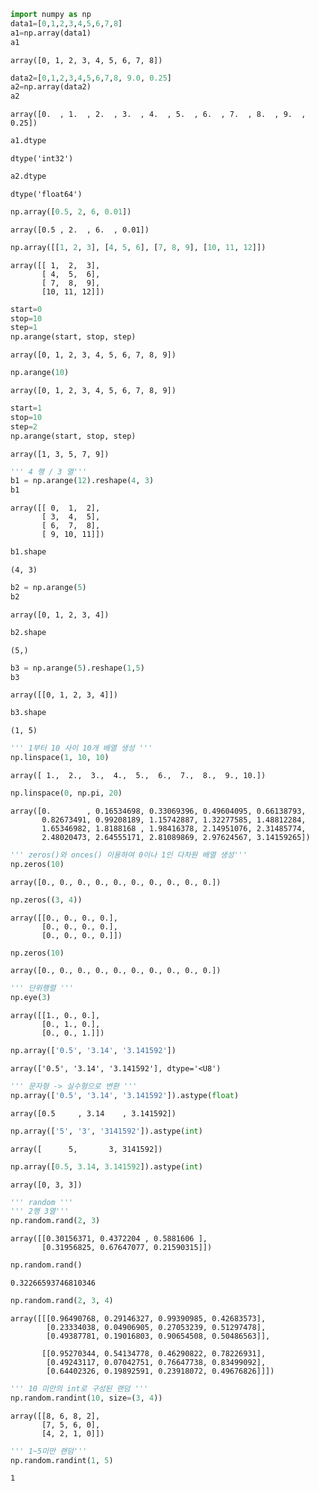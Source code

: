 ```python
import numpy as np
data1=[0,1,2,3,4,5,6,7,8]
a1=np.array(data1)
a1
```




    array([0, 1, 2, 3, 4, 5, 6, 7, 8])




```python
data2=[0,1,2,3,4,5,6,7,8, 9.0, 0.25]
a2=np.array(data2)
a2
```




    array([0.  , 1.  , 2.  , 3.  , 4.  , 5.  , 6.  , 7.  , 8.  , 9.  , 0.25])




```python
a1.dtype
```




    dtype('int32')




```python
a2.dtype
```




    dtype('float64')




```python
np.array([0.5, 2, 6, 0.01])
```




    array([0.5 , 2.  , 6.  , 0.01])




```python
np.array([[1, 2, 3], [4, 5, 6], [7, 8, 9], [10, 11, 12]])
```




    array([[ 1,  2,  3],
           [ 4,  5,  6],
           [ 7,  8,  9],
           [10, 11, 12]])




```python
start=0
stop=10
step=1
np.arange(start, stop, step)
```




    array([0, 1, 2, 3, 4, 5, 6, 7, 8, 9])




```python
np.arange(10)
```




    array([0, 1, 2, 3, 4, 5, 6, 7, 8, 9])




```python
start=1
stop=10
step=2
np.arange(start, stop, step)
```




    array([1, 3, 5, 7, 9])




```python
''' 4 행 / 3 열'''
b1 = np.arange(12).reshape(4, 3)
b1
```




    array([[ 0,  1,  2],
           [ 3,  4,  5],
           [ 6,  7,  8],
           [ 9, 10, 11]])




```python
b1.shape
```




    (4, 3)




```python
b2 = np.arange(5)
b2
```




    array([0, 1, 2, 3, 4])




```python
b2.shape
```




    (5,)




```python
b3 = np.arange(5).reshape(1,5)
b3
```




    array([[0, 1, 2, 3, 4]])




```python
b3.shape
```




    (1, 5)




```python
''' 1부터 10 사이 10개 배열 생성 '''
np.linspace(1, 10, 10)
```




    array([ 1.,  2.,  3.,  4.,  5.,  6.,  7.,  8.,  9., 10.])




```python
np.linspace(0, np.pi, 20)
```




    array([0.        , 0.16534698, 0.33069396, 0.49604095, 0.66138793,
           0.82673491, 0.99208189, 1.15742887, 1.32277585, 1.48812284,
           1.65346982, 1.8188168 , 1.98416378, 2.14951076, 2.31485774,
           2.48020473, 2.64555171, 2.81089869, 2.97624567, 3.14159265])




```python
''' zeros()와 onces() 이용하여 0이나 1인 다차원 배열 생성'''
np.zeros(10)
```




    array([0., 0., 0., 0., 0., 0., 0., 0., 0., 0.])




```python
np.zeros((3, 4))
```




    array([[0., 0., 0., 0.],
           [0., 0., 0., 0.],
           [0., 0., 0., 0.]])




```python
np.zeros(10)
```




    array([0., 0., 0., 0., 0., 0., 0., 0., 0., 0.])




```python
''' 단위행렬 '''
np.eye(3)
```




    array([[1., 0., 0.],
           [0., 1., 0.],
           [0., 0., 1.]])




```python
np.array(['0.5', '3.14', '3.141592'])
```




    array(['0.5', '3.14', '3.141592'], dtype='<U8')




```python
''' 문자형 -> 실수형으로 변환 '''
np.array(['0.5', '3.14', '3.141592']).astype(float)
```




    array([0.5     , 3.14    , 3.141592])




```python
np.array(['5', '3', '3141592']).astype(int)
```




    array([      5,       3, 3141592])




```python
np.array([0.5, 3.14, 3.141592]).astype(int)
```




    array([0, 3, 3])




```python
''' random '''
''' 2행 3열'''
np.random.rand(2, 3)
```




    array([[0.30156371, 0.4372204 , 0.5881606 ],
           [0.31956825, 0.67647077, 0.21590315]])




```python
np.random.rand()
```




    0.32266593746810346




```python
np.random.rand(2, 3, 4)
```




    array([[[0.96490768, 0.29146327, 0.99390985, 0.42683573],
            [0.23334038, 0.04906905, 0.27053239, 0.51297478],
            [0.49387781, 0.19016803, 0.90654508, 0.50486563]],
    
           [[0.95270344, 0.54134778, 0.46290822, 0.78226931],
            [0.49243117, 0.07042751, 0.76647738, 0.83499092],
            [0.64402326, 0.19892591, 0.23918072, 0.49676826]]])




```python
''' 10 미만의 int로 구성된 랜덤 '''
np.random.randint(10, size=(3, 4))
```




    array([[8, 6, 8, 2],
           [7, 5, 6, 0],
           [4, 2, 1, 0]])




```python
''' 1~5미만 랜덤'''
np.random.randint(1, 5)
```




    1


